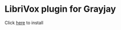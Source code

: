 # LibriVox plugin for Grayjay

Click [here](grayjay://plugin/https://grayjay-plugin-librivox.pages.dev/LibriVoxConfig.json) to install